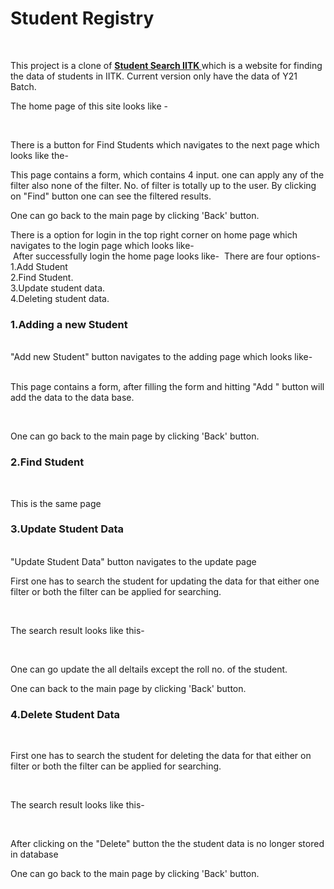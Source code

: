 <h1>Student Registry</h1><br>
<p>This project is a clone of <b> <a href="https://search.pclub.in/" target="_blank"> Student Search IITK </a></b> which is a website for finding the data of students in IITK. Current version only have the data of Y21 Batch.
<p>The home page of this site looks like -</p><br>
<img src="static/home_page.png" alt="">
<p>There is a button for Find Students which navigates to the next page which looks like the-<br>
<img src="static/find.png" alt="">
<p>This page contains a form, which contains 4 input. one can apply any of the filter also none of the filter. No. of filter is totally up to the user. By clicking on "Find" button one can see the filtered results.</p>
<p>One can go back to the main page by clicking 'Back' button.</p>
<p>There is a option for login in the top right corner on home page which navigates to the login page which looks like-<br>
<img src="static/login.png" alt="">
After successfully login the home page looks like-
<img src="static/after_login_page.png" alt="">
There are four options-<br>
1.Add Student<br>
2.Find Student.<br>
3.Update student data.<br>
4.Deleting student data.<br>
<h3>1.Adding a new Student</h3><br>
"Add new Student" button navigates to the adding page which looks like-<br><br>
<img src="static/add.png" alt="">
<p>This page contains a form, after filling the form and hitting "Add " button will add the data to the data base.</p><br>
<p>One can go back to the main page by clicking 'Back' button.</p>
<h3>2.Find Student</h3><br>
<p>This is the same page</p>
<h3>3.Update Student Data</h3><br>
"Update Student Data" button navigates to the update page 
<p>First one has to search the student for updating the data for that either one filter or both the filter can be applied for searching.</p><br>
<p>The search result looks like this-</p><br>
<img src="static/update.png" alt="">
<P>One can go update the all deltails except the roll no. of the student.</P>
<p>One can back to the main page by clicking 'Back' button.</p>
<h3>4.Delete Student Data</h3><br>
    <p>First one has to search the student for deleting the data for that either on filter or both the filter can be applied for searching.</p><br>
    <p>The search result looks like this-</p><br>
    <img src="static/delet.png" alt="">
    <P>After clicking on the "Delete" button the the student data is no longer stored in database</P>
    <p>One can go back to the main page by clicking 'Back' button.</p>
